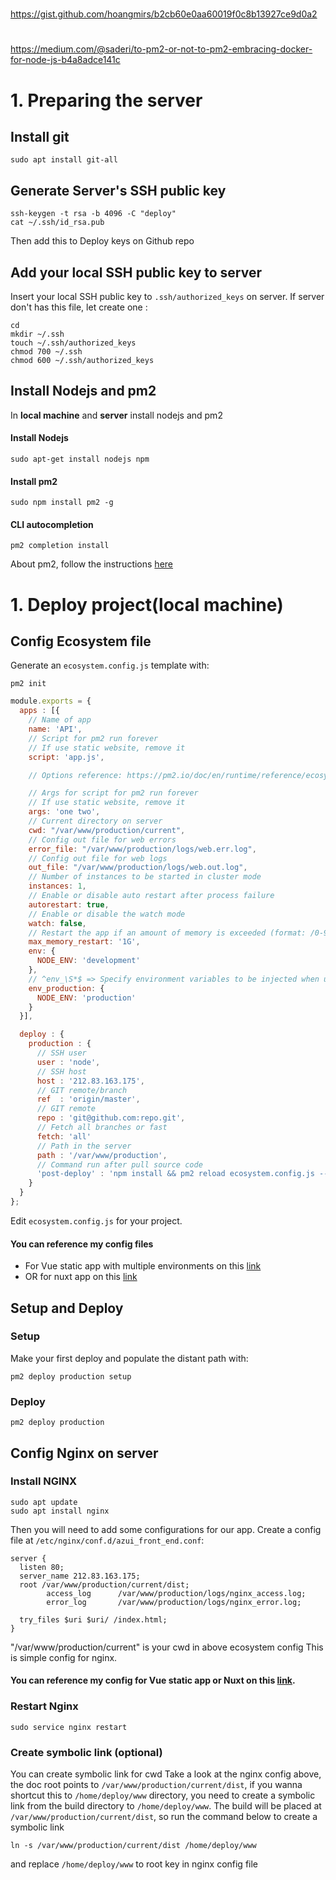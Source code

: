 ##
#
https://gist.github.com/hoangmirs/b2cb60e0aa60019f0c8b13927ce9d0a2
#
https://medium.com/@saderi/to-pm2-or-not-to-pm2-embracing-docker-for-node-js-b4a8adce141c
#
##

# 1. Preparing the server
## Install git
```
sudo apt install git-all
```

## Generate Server's SSH public key
```
ssh-keygen -t rsa -b 4096 -C "deploy"
cat ~/.ssh/id_rsa.pub
```
Then add this to Deploy keys on Github repo

## Add your local SSH public key to server
Insert your local SSH public key to `.ssh/authorized_keys` on server.
If server don't has this file, let create one :
```
cd
mkdir ~/.ssh
touch ~/.ssh/authorized_keys
chmod 700 ~/.ssh
chmod 600 ~/.ssh/authorized_keys
```

## Install Nodejs and pm2
In **local machine** and **server** install nodejs and pm2

#### Install Nodejs

```
sudo apt-get install nodejs npm
```

#### Install pm2

```
sudo npm install pm2 -g
```

#### CLI autocompletion

```
pm2 completion install
```

About pm2, follow the instructions [here](https://pm2.io/doc/en/runtime/overview/)

# 1. Deploy project(local machine)
## Config Ecosystem file

Generate an `ecosystem.config.js` template with:

```
pm2 init
```

```javascript
module.exports = {
  apps : [{
    // Name of app
    name: 'API',
    // Script for pm2 run forever
    // If use static website, remove it
    script: 'app.js',

    // Options reference: https://pm2.io/doc/en/runtime/reference/ecosystem-file/

    // Args for script for pm2 run forever
    // If use static website, remove it
    args: 'one two',
    // Current directory on server
    cwd: "/var/www/production/current",
    // Config out file for web errors
    error_file: "/var/www/production/logs/web.err.log",
    // Config out file for web logs
    out_file: "/var/www/production/logs/web.out.log",
    // Number of instances to be started in cluster mode
    instances: 1,
    // Enable or disable auto restart after process failure
    autorestart: true,
    // Enable or disable the watch mode
    watch: false,
    // Restart the app if an amount of memory is exceeded (format: /0-9?/ K for KB, ‘M’ for MB, ‘G’ for GB, default to B)
    max_memory_restart: '1G',
    env: {
      NODE_ENV: 'development'
    },
    // ^env_\S*$ => Specify environment variables to be injected when using –env
    env_production: {
      NODE_ENV: 'production'
    }
  }],

  deploy : {
    production : {
      // SSH user
      user : 'node',
      // SSH host
      host : '212.83.163.175',
      // GIT remote/branch
      ref  : 'origin/master',
      // GIT remote
      repo : 'git@github.com:repo.git',
      // Fetch all branches or fast
      fetch: 'all'
      // Path in the server
      path : '/var/www/production',
      // Command run after pull source code
      'post-deploy' : 'npm install && pm2 reload ecosystem.config.js --env production'
    }
  }
};
```

Edit `ecosystem.config.js` for your project.
#### You can reference my config files
* For Vue static app with multiple environments on this [link](https://gist.github.com/hoangmirs/798d3344f63864515f5a7bc8b62db4f7)
* OR for nuxt app on this [link](https://gist.github.com/hoangmirs/cbf677c694d58b159f394a0160bbc4f2)

## Setup and Deploy
### Setup

Make your first deploy and populate the distant path with:

```
pm2 deploy production setup
```

### Deploy

```
pm2 deploy production
```

## Config Nginx on server
### Install NGINX
```
sudo apt update
sudo apt install nginx
```

Then you will need to add some configurations for our app.
Create a config file at `/etc/nginx/conf.d/azui_front_end.conf`:

```
server {
  listen 80;
  server_name 212.83.163.175;
  root /var/www/production/current/dist;
        access_log      /var/www/production/logs/nginx_access.log;
        error_log       /var/www/production/logs/nginx_error.log;

  try_files $uri $uri/ /index.html;
}
```
"/var/www/production/current" is your cwd in above ecosystem config
This is simple config for nginx.

#### You can reference my config for Vue static app or Nuxt on this [link](https://gist.github.com/hoangmirs/578909c5ffa4e1530ed03ece1b12c35c).

### Restart Nginx

```
sudo service nginx restart
```

### Create symbolic link (optional)
You can create symbolic link for cwd
Take a look at the nginx config above, the doc root points to `/var/www/production/current/dist`, if you wanna shortcut this to `/home/deploy/www` directory, you need to create a symbolic link from the build directory to `/home/deploy/www`.
The build will be placed at `/var/www/production/current/dist`, so run the command below to create a symbolic link
```
ln -s /var/www/production/current/dist /home/deploy/www
```
and replace `/home/deploy/www` to root key in nginx config file
